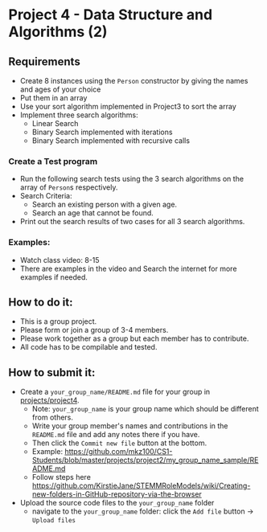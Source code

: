 # Project 4 - Data Structure and Algorithms (2)

## Requirements
* Create 8 instances using the `Person` constructor by giving the names and ages of your choice
* Put them in an array
* Use your sort algorithm implemented in Project3 to sort the array
* Implement three search algorithms:
  * Linear Search
  * Binary Search implemented with iterations
  * Binary Search implemented with recursive calls

### Create a Test program 
* Run the following search tests using the 3 search algorithms on the array of `Person`s respectively.
* Search Criteria:
  * Search an existing person with a given age.
  * Search an age that cannot be found.
* Print out the search results of two cases for all 3 search algorithms.

### Examples:
* Watch class video: 8-15
* There are examples in the video and Search the internet for more examples if needed.

## How to do it:
* This is a group project.
* Please form or join a group of 3-4 members.
* Please work together as a group but each member has to contribute.
* All code has to be compilable and tested.

## How to submit it:
* Create a `your_group_name/README.md` file for your group in [projects/project4](.). 
  * Note: `your_group_name` is your group name which should be different from others.
  * Write your group member's names and contributions in the `README.md` file and add any notes there if you have.
  * Then click the `Commit new file` button at the bottom.
  * Example: https://github.com/mkz100/CS1-Students/blob/master/projects/project2/my_group_name_sample/README.md
  * Follow steps here https://github.com/KirstieJane/STEMMRoleModels/wiki/Creating-new-folders-in-GitHub-repository-via-the-browser
* Upload the source code files to the `your_group_name` folder
  * navigate to the `your_group_name` folder: click the `Add file` button -> `Upload files`


